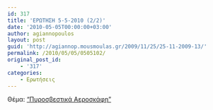 ```yaml
---
id: 317
title: 'ΕΡΩΤΗΣΗ 5-5-2010 (2/2)'
date: '2010-05-05T00:00:00+03:00'
author: agiannopoulos
layout: post
guid: 'http://agiannop.mousmoulas.gr/2009/11/25/25-11-2009-13/'
permalink: /2010/05/05/0505102/
original_post_id:
    - '317'
categories:
    - Ερωτήσεις
---
```


Θέμα: [“Πυροσβεστικά Αεροσκάφη”](/wp-content/uploads/2009/11/pyrosbestika_aeroplana.pdf)